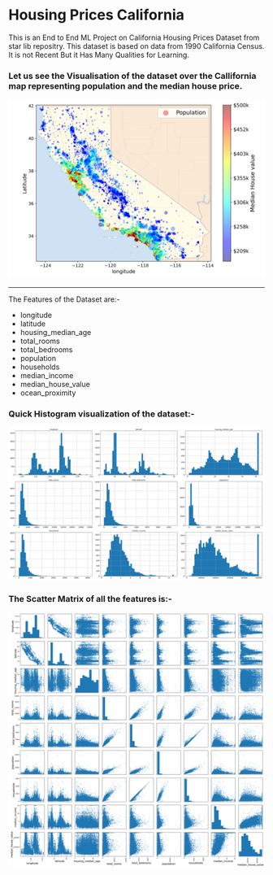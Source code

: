 # Housing Prices California
This is an End to End ML Project on California Housing Prices Dataset from star lib repositry.
This dataset is based on  data from 1990 California Census.  
It is not Recent But it Has Many Qualities for Learning.  
### Let us see the Visualisation of the dataset over the Callifornia map representing population and the median house price.

![](./images/California_housing_prices_plot.jpg)
<hr>  
The Features of the Dataset are:-  

- longitude            
-   latitude           
-   housing_median_age 
-   total_rooms        
-   total_bedrooms     
-   population         
-   households         
-   median_income      
-   median_house_value 
-   ocean_proximity         
### Quick Histogram visualization of the dataset:-  


![](./images/Attribute%20Histogram%20Plot.jpg)
### The Scatter Matrix of all the features is:- 

![](./images/Scatter%20matrix%20Plot.jpg)


